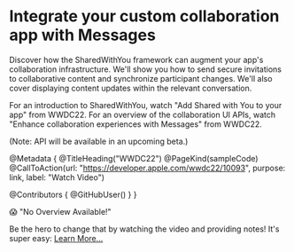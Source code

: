 # Integrate your custom collaboration app with Messages

Discover how the SharedWithYou framework can augment your app's collaboration infrastructure. We'll show you how to send secure invitations to collaborative content and synchronize participant changes. We'll also cover displaying content updates within the relevant conversation.

For an introduction to SharedWithYou, watch "Add Shared with You to your app" from WWDC22. For an overview of the collaboration UI APIs, watch "Enhance collaboration experiences with Messages" from WWDC22.

(Note: API will be available in an upcoming beta.)

@Metadata {
   @TitleHeading("WWDC22")
   @PageKind(sampleCode)
   @CallToAction(url: "https://developer.apple.com/wwdc22/10093", purpose: link, label: "Watch Video")

   @Contributors {
      @GitHubUser(<replace this with your GitHub handle>)
   }
}

😱 "No Overview Available!"

Be the hero to change that by watching the video and providing notes! It's super easy:
 [Learn More…](https://wwdcnotes.github.io/WWDCNotes/documentation/wwdcnotes/contributing)
